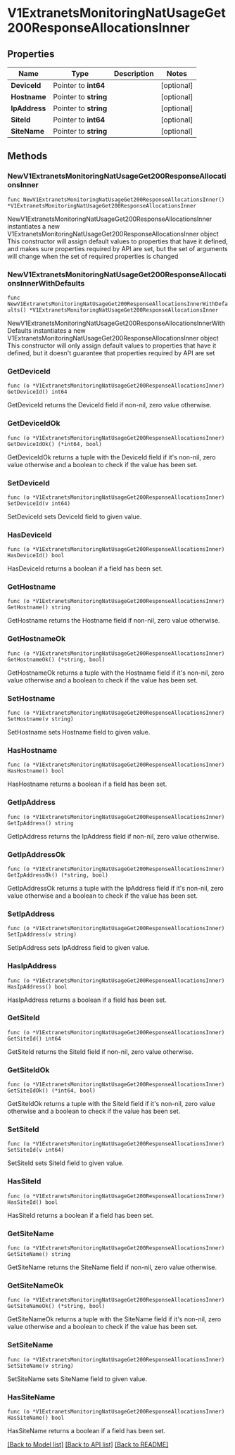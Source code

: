 # V1ExtranetsMonitoringNatUsageGet200ResponseAllocationsInner

## Properties

Name | Type | Description | Notes
------------ | ------------- | ------------- | -------------
**DeviceId** | Pointer to **int64** |  | [optional] 
**Hostname** | Pointer to **string** |  | [optional] 
**IpAddress** | Pointer to **string** |  | [optional] 
**SiteId** | Pointer to **int64** |  | [optional] 
**SiteName** | Pointer to **string** |  | [optional] 

## Methods

### NewV1ExtranetsMonitoringNatUsageGet200ResponseAllocationsInner

`func NewV1ExtranetsMonitoringNatUsageGet200ResponseAllocationsInner() *V1ExtranetsMonitoringNatUsageGet200ResponseAllocationsInner`

NewV1ExtranetsMonitoringNatUsageGet200ResponseAllocationsInner instantiates a new V1ExtranetsMonitoringNatUsageGet200ResponseAllocationsInner object
This constructor will assign default values to properties that have it defined,
and makes sure properties required by API are set, but the set of arguments
will change when the set of required properties is changed

### NewV1ExtranetsMonitoringNatUsageGet200ResponseAllocationsInnerWithDefaults

`func NewV1ExtranetsMonitoringNatUsageGet200ResponseAllocationsInnerWithDefaults() *V1ExtranetsMonitoringNatUsageGet200ResponseAllocationsInner`

NewV1ExtranetsMonitoringNatUsageGet200ResponseAllocationsInnerWithDefaults instantiates a new V1ExtranetsMonitoringNatUsageGet200ResponseAllocationsInner object
This constructor will only assign default values to properties that have it defined,
but it doesn't guarantee that properties required by API are set

### GetDeviceId

`func (o *V1ExtranetsMonitoringNatUsageGet200ResponseAllocationsInner) GetDeviceId() int64`

GetDeviceId returns the DeviceId field if non-nil, zero value otherwise.

### GetDeviceIdOk

`func (o *V1ExtranetsMonitoringNatUsageGet200ResponseAllocationsInner) GetDeviceIdOk() (*int64, bool)`

GetDeviceIdOk returns a tuple with the DeviceId field if it's non-nil, zero value otherwise
and a boolean to check if the value has been set.

### SetDeviceId

`func (o *V1ExtranetsMonitoringNatUsageGet200ResponseAllocationsInner) SetDeviceId(v int64)`

SetDeviceId sets DeviceId field to given value.

### HasDeviceId

`func (o *V1ExtranetsMonitoringNatUsageGet200ResponseAllocationsInner) HasDeviceId() bool`

HasDeviceId returns a boolean if a field has been set.

### GetHostname

`func (o *V1ExtranetsMonitoringNatUsageGet200ResponseAllocationsInner) GetHostname() string`

GetHostname returns the Hostname field if non-nil, zero value otherwise.

### GetHostnameOk

`func (o *V1ExtranetsMonitoringNatUsageGet200ResponseAllocationsInner) GetHostnameOk() (*string, bool)`

GetHostnameOk returns a tuple with the Hostname field if it's non-nil, zero value otherwise
and a boolean to check if the value has been set.

### SetHostname

`func (o *V1ExtranetsMonitoringNatUsageGet200ResponseAllocationsInner) SetHostname(v string)`

SetHostname sets Hostname field to given value.

### HasHostname

`func (o *V1ExtranetsMonitoringNatUsageGet200ResponseAllocationsInner) HasHostname() bool`

HasHostname returns a boolean if a field has been set.

### GetIpAddress

`func (o *V1ExtranetsMonitoringNatUsageGet200ResponseAllocationsInner) GetIpAddress() string`

GetIpAddress returns the IpAddress field if non-nil, zero value otherwise.

### GetIpAddressOk

`func (o *V1ExtranetsMonitoringNatUsageGet200ResponseAllocationsInner) GetIpAddressOk() (*string, bool)`

GetIpAddressOk returns a tuple with the IpAddress field if it's non-nil, zero value otherwise
and a boolean to check if the value has been set.

### SetIpAddress

`func (o *V1ExtranetsMonitoringNatUsageGet200ResponseAllocationsInner) SetIpAddress(v string)`

SetIpAddress sets IpAddress field to given value.

### HasIpAddress

`func (o *V1ExtranetsMonitoringNatUsageGet200ResponseAllocationsInner) HasIpAddress() bool`

HasIpAddress returns a boolean if a field has been set.

### GetSiteId

`func (o *V1ExtranetsMonitoringNatUsageGet200ResponseAllocationsInner) GetSiteId() int64`

GetSiteId returns the SiteId field if non-nil, zero value otherwise.

### GetSiteIdOk

`func (o *V1ExtranetsMonitoringNatUsageGet200ResponseAllocationsInner) GetSiteIdOk() (*int64, bool)`

GetSiteIdOk returns a tuple with the SiteId field if it's non-nil, zero value otherwise
and a boolean to check if the value has been set.

### SetSiteId

`func (o *V1ExtranetsMonitoringNatUsageGet200ResponseAllocationsInner) SetSiteId(v int64)`

SetSiteId sets SiteId field to given value.

### HasSiteId

`func (o *V1ExtranetsMonitoringNatUsageGet200ResponseAllocationsInner) HasSiteId() bool`

HasSiteId returns a boolean if a field has been set.

### GetSiteName

`func (o *V1ExtranetsMonitoringNatUsageGet200ResponseAllocationsInner) GetSiteName() string`

GetSiteName returns the SiteName field if non-nil, zero value otherwise.

### GetSiteNameOk

`func (o *V1ExtranetsMonitoringNatUsageGet200ResponseAllocationsInner) GetSiteNameOk() (*string, bool)`

GetSiteNameOk returns a tuple with the SiteName field if it's non-nil, zero value otherwise
and a boolean to check if the value has been set.

### SetSiteName

`func (o *V1ExtranetsMonitoringNatUsageGet200ResponseAllocationsInner) SetSiteName(v string)`

SetSiteName sets SiteName field to given value.

### HasSiteName

`func (o *V1ExtranetsMonitoringNatUsageGet200ResponseAllocationsInner) HasSiteName() bool`

HasSiteName returns a boolean if a field has been set.


[[Back to Model list]](../README.md#documentation-for-models) [[Back to API list]](../README.md#documentation-for-api-endpoints) [[Back to README]](../README.md)


